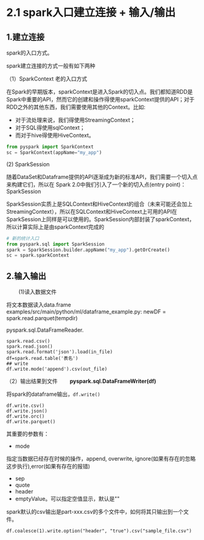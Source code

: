 # 2.1 spark入口建立连接 + 输入/输出

## 1.建立连接
spark的入口方式。

spark建立连接的方式一般有如下两种

（1）SparkContext 老的入口方式

在Spark的早期版本，sparkContext是进入Spark的切入点。我们都知道RDD是Spark中重要的API，然而它的创建和操作得使用sparkContext提供的API；对于RDD之外的其他东西，我们需要使用其他的Context。比如:

* 对于流处理来说，我们得使用StreamingContext；
* 对于SQL得使用sqlContext；
* 而对于hive得使用HiveContext。

```python
from pyspark import SparkContext
sc = SparkContext(appName="my_app")
```

(2) SparkSession

随着DataSet和Dataframe提供的API逐渐成为新的标准API，我们需要一个切入点来构建它们，所以在 Spark 2.0中我们引入了一个新的切入点(entry point)：SparkSession

SparkSession实质上是SQLContext和HiveContext的组合（未来可能还会加上StreamingContext），所以在SQLContext和HiveContext上可用的API在SparkSession上同样是可以使用的。SparkSession内部封装了sparkContext，所以计算实际上是由sparkContext完成的
　　
```python
# 新的统计入口
from pyspark.sql import SparkSession
spark = SparkSession.builder.appName("my_app").getOrCreate()
sc = spark.sparkContext

```


## 2.输入输出
　　
(1)读入数据文件

将文本数据读入data.frame
examples/src/main/python/ml/dataframe_example.py:    newDF = spark.read.parquet(tempdir)


pyspark.sql.DataFrameReader. 

```
spark.read.csv()
spark.read.json()
spark.read.format('json').load(in_file)
df=spark.read.table('表名')
## write
df.write.mode('append').csv(out_file)
```


（2）输出结果到文件　　
**pyspark.sql.DataFrameWriter(df)**

将spark的dataframe输出，`df.write()`
```
df.write.csv()
df.write.json()
df.write.orc()
df.write.parquet()
```

其重要的参数有：
* mode

指定当数据已经存在时候的操作，append, overwrite, ignore(如果有存在的忽略这步执行),error(如果有存在的报错)

* sep
* quote
* header
* emptyValue。可以指定空值显示，默认是""



spark默认的csv输出是part-xxx.csv的多个文件中，如何将其只输出到一个文件。

```
df.coalesce(1).write.option("header", "true").csv("sample_file.csv")
```






